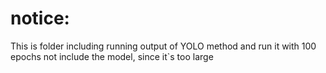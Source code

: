 # notice:
This is folder including running output of YOLO method and run it with 100 epochs
not include the model, since it`s too large
